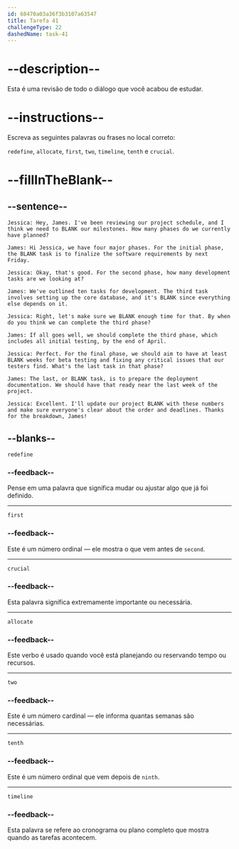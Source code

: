 ```yaml
---
id: 68470a03a36f3b3107a63547
title: Tarefa 41
challengeType: 22
dashedName: task-41
---
```


<!-- REVIEW -->

# --description--

Esta é uma revisão de todo o diálogo que você acabou de estudar.

# --instructions--

Escreva as seguintes palavras ou frases no local correto:

`redefine`, `allocate`, `first`, `two`, `timeline`, `tenth` e `crucial`.

# --fillInTheBlank--

## --sentence--

`Jessica: Hey, James. I've been reviewing our project schedule, and I think we need to BLANK our milestones. How many phases do we currently have planned?`

`James: Hi Jessica, we have four major phases. For the initial phase, the BLANK task is to finalize the software requirements by next Friday.`

`Jessica: Okay, that's good. For the second phase, how many development tasks are we looking at?`

`James: We've outlined ten tasks for development. The third task involves setting up the core database, and it's BLANK since everything else depends on it.`

`Jessica: Right, let's make sure we BLANK enough time for that. By when do you think we can complete the third phase?`

`James: If all goes well, we should complete the third phase, which includes all initial testing, by the end of April.`

`Jessica: Perfect. For the final phase, we should aim to have at least BLANK weeks for beta testing and fixing any critical issues that our testers find. What's the last task in that phase?`

`James: The last, or BLANK task, is to prepare the deployment documentation. We should have that ready near the last week of the project.`

`Jessica: Excellent. I'll update our project BLANK with these numbers and make sure everyone's clear about the order and deadlines. Thanks for the breakdown, James!`

## --blanks--

`redefine`

### --feedback--

Pense em uma palavra que significa mudar ou ajustar algo que já foi definido.

---

`first`

### --feedback--

Este é um número ordinal — ele mostra o que vem antes de `second`.

---

`crucial`

### --feedback--

Esta palavra significa extremamente importante ou necessária.

---

`allocate`

### --feedback--

Este verbo é usado quando você está planejando ou reservando tempo ou recursos.

---

`two`

### --feedback--

Este é um número cardinal — ele informa quantas semanas são necessárias.

---

`tenth`

### --feedback--

Este é um número ordinal que vem depois de `ninth`.

---

`timeline`

### --feedback--

Esta palavra se refere ao cronograma ou plano completo que mostra quando as tarefas acontecem.
